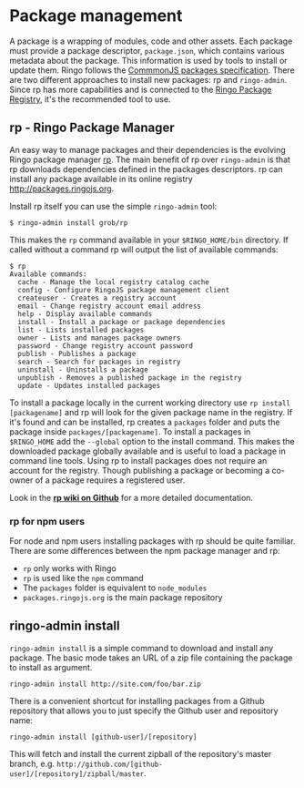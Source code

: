 # Package management

A package is a wrapping of modules, code and other assets. Each package must provide a package descriptor,
`package.json`, which contains various metadata about the package. This information is used by tools to install or
update them. Ringo follows the [CommmonJS packages specification](http://wiki.commonjs.org/wiki/Packages/1.0).
There are two different approaches to install new packages: rp and `ringo-admin`. Since rp has more capabilities and
is connected to the [Ringo Package Registry](http://packages.ringojs.org), it's the recommended tool to use.

## rp - Ringo Package Manager

An easy way to manage packages and their dependencies is the evolving Ringo package manager [rp](https://github.com/grob/rp).
The main benefit of rp over `ringo-admin` is that rp downloads dependencies defined in the packages descriptors.
rp can install any package available in its online registry <http://packages.ringojs.org>.

Install rp itself you can use the simple `ringo-admin` tool:

    $ ringo-admin install grob/rp

This makes the `rp` command available in your `$RINGO_HOME/bin` directory. If called without a command rp
will output the list of available commands:

<pre><code class="hljs nohighlight">$ rp
Available commands:
  cache - Manage the local registry catalog cache
  config - Configure RingoJS package management client
  createuser - Creates a registry account
  email - Change registry account email address
  help - Display available commands
  install - Install a package or package dependencies
  list - Lists installed packages
  owner - Lists and manages package owners
  password - Change registry account password
  publish - Publishes a package
  search - Search for packages in registry
  uninstall - Uninstalls a package
  unpublish - Removes a published package in the registry
  update - Updates installed packages
</code></pre>

To install a package locally in the current working directory use `rp install [packagename]` and rp will look for the
given package name in the registry. If it's found and can be installed, rp creates a `packages` folder and puts the
package inside `packages/[packagename]`. To install a packages in `$RINGO_HOME` add the `--global` option to the install
command. This makes the downloaded package globally available and is useful to load a package in command line tools.
Using rp to install packages does not require an account for the registry. Though publishing a package or becoming a
co-owner of a package requires a registered user.

Look in the **[rp wiki on Github](https://github.com/grob/rp/wiki)** for a more detailed documentation.

### rp for npm users

For node and npm users installing packages with rp should be quite familiar. There are some differences between the npm
package manager and rp:

* `rp` only works with Ringo
* `rp` is used like the `npm` command
* The `packages` folder is equivalent to `node_modules`
* `packages.ringojs.org` is the main package repository

## ringo-admin install

`ringo-admin install` is a simple command to download and install any package. The basic mode takes an URL of a zip file
containing the package to install as argument.

    ringo-admin install http://site.com/foo/bar.zip

There is a convenient shortcut for installing packages from a Github repository that allows you to just specify the
Github user and repository name:

    ringo-admin install [github-user]/[repository]

This will fetch and install the current zipball of the repository's master branch,
e.g. `http://github.com/[github-user]/[repository]/zipball/master`.
